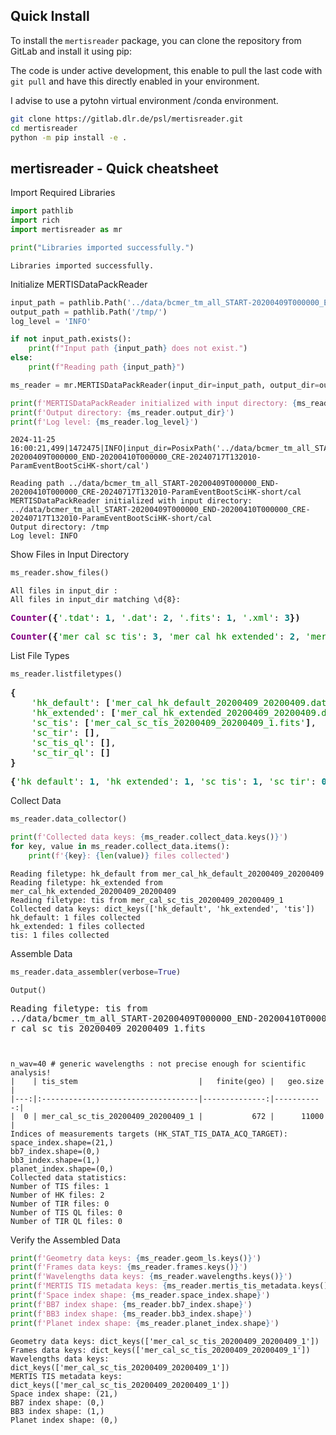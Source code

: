 

<!-- WARNING: THIS FILE WAS AUTOGENERATED! DO NOT EDIT! -->

## Quick Install

To install the `mertisreader` package, you can clone the repository from
GitLab and install it using pip:

The code is under active development, this enable to pull the last code
with `git pull` and have this directly enabled in your environment.

I advise to use a pytohn virtual environment /conda environment.

``` bash
git clone https://gitlab.dlr.de/psl/mertisreader.git
cd mertisreader
python -m pip install -e .
```

## mertisreader - Quick cheatsheet

Import Required Libraries

``` python
import pathlib
import rich
import mertisreader as mr

print("Libraries imported successfully.")
```

    Libraries imported successfully.

Initialize MERTISDataPackReader

``` python
input_path = pathlib.Path('../data/bcmer_tm_all_START-20200409T000000_END-20200410T000000_CRE-20240717T132010-ParamEventBootSciHK-short/cal')
output_path = pathlib.Path('/tmp/')
log_level = 'INFO'

if not input_path.exists():
    print(f"Input path {input_path} does not exist.")
else:
    print(f"Reading path {input_path}")

ms_reader = mr.MERTISDataPackReader(input_dir=input_path, output_dir=output_path, log_level=log_level)

print(f'MERTISDataPackReader initialized with input directory: {ms_reader.input_dir}')
print(f'Output directory: {ms_reader.output_dir}')
print(f'Log level: {ms_reader.log_level}')
```

    2024-11-25 16:00:21,499|1472475|INFO|input_dir=PosixPath('../data/bcmer_tm_all_START-20200409T000000_END-20200410T000000_CRE-20240717T132010-ParamEventBootSciHK-short/cal')

    Reading path ../data/bcmer_tm_all_START-20200409T000000_END-20200410T000000_CRE-20240717T132010-ParamEventBootSciHK-short/cal
    MERTISDataPackReader initialized with input directory: ../data/bcmer_tm_all_START-20200409T000000_END-20200410T000000_CRE-20240717T132010-ParamEventBootSciHK-short/cal
    Output directory: /tmp
    Log level: INFO

Show Files in Input Directory

``` python
ms_reader.show_files()
```

    All files in input_dir :
    All files in input_dir matching \d{8}:

<pre style="white-space:pre;overflow-x:auto;line-height:normal;font-family:Menlo,'DejaVu Sans Mono',consolas,'Courier New',monospace"><span style="color: #800080; text-decoration-color: #800080; font-weight: bold">Counter</span><span style="font-weight: bold">({</span><span style="color: #008000; text-decoration-color: #008000">'.tdat'</span>: <span style="color: #008080; text-decoration-color: #008080; font-weight: bold">1</span>, <span style="color: #008000; text-decoration-color: #008000">'.dat'</span>: <span style="color: #008080; text-decoration-color: #008080; font-weight: bold">2</span>, <span style="color: #008000; text-decoration-color: #008000">'.fits'</span>: <span style="color: #008080; text-decoration-color: #008080; font-weight: bold">1</span>, <span style="color: #008000; text-decoration-color: #008000">'.xml'</span>: <span style="color: #008080; text-decoration-color: #008080; font-weight: bold">3</span><span style="font-weight: bold">})</span>
</pre>
<pre style="white-space:pre;overflow-x:auto;line-height:normal;font-family:Menlo,'DejaVu Sans Mono',consolas,'Courier New',monospace"><span style="color: #800080; text-decoration-color: #800080; font-weight: bold">Counter</span><span style="font-weight: bold">({</span><span style="color: #008000; text-decoration-color: #008000">'mer_cal_sc_tis'</span>: <span style="color: #008080; text-decoration-color: #008080; font-weight: bold">3</span>, <span style="color: #008000; text-decoration-color: #008000">'mer_cal_hk_extended'</span>: <span style="color: #008080; text-decoration-color: #008080; font-weight: bold">2</span>, <span style="color: #008000; text-decoration-color: #008000">'mer_cal_hk_default'</span>: <span style="color: #008080; text-decoration-color: #008080; font-weight: bold">2</span><span style="font-weight: bold">})</span>
</pre>

List File Types

``` python
ms_reader.listfiletypes()
```

<pre style="white-space:pre;overflow-x:auto;line-height:normal;font-family:Menlo,'DejaVu Sans Mono',consolas,'Courier New',monospace"><span style="font-weight: bold">{</span>
    <span style="color: #008000; text-decoration-color: #008000">'hk_default'</span>: <span style="font-weight: bold">[</span><span style="color: #008000; text-decoration-color: #008000">'mer_cal_hk_default_20200409_20200409.dat'</span><span style="font-weight: bold">]</span>,
    <span style="color: #008000; text-decoration-color: #008000">'hk_extended'</span>: <span style="font-weight: bold">[</span><span style="color: #008000; text-decoration-color: #008000">'mer_cal_hk_extended_20200409_20200409.dat'</span><span style="font-weight: bold">]</span>,
    <span style="color: #008000; text-decoration-color: #008000">'sc_tis'</span>: <span style="font-weight: bold">[</span><span style="color: #008000; text-decoration-color: #008000">'mer_cal_sc_tis_20200409_20200409_1.fits'</span><span style="font-weight: bold">]</span>,
    <span style="color: #008000; text-decoration-color: #008000">'sc_tir'</span>: <span style="font-weight: bold">[]</span>,
    <span style="color: #008000; text-decoration-color: #008000">'sc_tis_ql'</span>: <span style="font-weight: bold">[]</span>,
    <span style="color: #008000; text-decoration-color: #008000">'sc_tir_ql'</span>: <span style="font-weight: bold">[]</span>
<span style="font-weight: bold">}</span>
</pre>
<pre style="white-space:pre;overflow-x:auto;line-height:normal;font-family:Menlo,'DejaVu Sans Mono',consolas,'Courier New',monospace"><span style="font-weight: bold">{</span><span style="color: #008000; text-decoration-color: #008000">'hk_default'</span>: <span style="color: #008080; text-decoration-color: #008080; font-weight: bold">1</span>, <span style="color: #008000; text-decoration-color: #008000">'hk_extended'</span>: <span style="color: #008080; text-decoration-color: #008080; font-weight: bold">1</span>, <span style="color: #008000; text-decoration-color: #008000">'sc_tis'</span>: <span style="color: #008080; text-decoration-color: #008080; font-weight: bold">1</span>, <span style="color: #008000; text-decoration-color: #008000">'sc_tir'</span>: <span style="color: #008080; text-decoration-color: #008080; font-weight: bold">0</span>, <span style="color: #008000; text-decoration-color: #008000">'sc_tis_ql'</span>: <span style="color: #008080; text-decoration-color: #008080; font-weight: bold">0</span>, <span style="color: #008000; text-decoration-color: #008000">'sc_tir_ql'</span>: <span style="color: #008080; text-decoration-color: #008080; font-weight: bold">0</span><span style="font-weight: bold">}</span>
</pre>

Collect Data

``` python
ms_reader.data_collector()

print(f'Collected data keys: {ms_reader.collect_data.keys()}')
for key, value in ms_reader.collect_data.items():
    print(f'{key}: {len(value)} files collected')
```

    Reading filetype: hk_default from mer_cal_hk_default_20200409_20200409
    Reading filetype: hk_extended from mer_cal_hk_extended_20200409_20200409
    Reading filetype: tis from mer_cal_sc_tis_20200409_20200409_1
    Collected data keys: dict_keys(['hk_default', 'hk_extended', 'tis'])
    hk_default: 1 files collected
    hk_extended: 1 files collected
    tis: 1 files collected

Assemble Data

``` python
ms_reader.data_assembler(verbose=True)
```

    Output()

<pre style="white-space:pre;overflow-x:auto;line-height:normal;font-family:Menlo,'DejaVu Sans Mono',consolas,'Courier New',monospace">Reading filetype: tis from 
../data/bcmer_tm_all_START-20200409T000000_END-20200410T000000_CRE-20240717T132010-ParamEventBootSciHK-short/cal/me
r_cal_sc_tis_20200409_20200409_1.fits
</pre>
<pre style="white-space:pre;overflow-x:auto;line-height:normal;font-family:Menlo,'DejaVu Sans Mono',consolas,'Courier New',monospace"></pre>
<pre style="white-space:pre;overflow-x:auto;line-height:normal;font-family:Menlo,'DejaVu Sans Mono',consolas,'Courier New',monospace">
</pre>

    n_wav=40 # generic wavelengths : not precise enough for scientific analysis!
    |    | tis_stem                           |   finite(geo) |   geo.size |
    |---:|:-----------------------------------|--------------:|-----------:|
    |  0 | mer_cal_sc_tis_20200409_20200409_1 |           672 |      11000 |
    Indices of measurements targets (HK_STAT_TIS_DATA_ACQ_TARGET):
    space_index.shape=(21,)
    bb7_index.shape=(0,)
    bb3_index.shape=(1,)
    planet_index.shape=(0,)
    Collected data statistics:
    Number of TIS files: 1
    Number of HK files: 2
    Number of TIR files: 0
    Number of TIS QL files: 0
    Number of TIR QL files: 0

Verify the Assembled Data

``` python
print(f'Geometry data keys: {ms_reader.geom_ls.keys()}')
print(f'Frames data keys: {ms_reader.frames.keys()}')
print(f'Wavelengths data keys: {ms_reader.wavelengths.keys()}')
print(f'MERTIS TIS metadata keys: {ms_reader.mertis_tis_metadata.keys()}')
print(f'Space index shape: {ms_reader.space_index.shape}')
print(f'BB7 index shape: {ms_reader.bb7_index.shape}')
print(f'BB3 index shape: {ms_reader.bb3_index.shape}')
print(f'Planet index shape: {ms_reader.planet_index.shape}')
```

    Geometry data keys: dict_keys(['mer_cal_sc_tis_20200409_20200409_1'])
    Frames data keys: dict_keys(['mer_cal_sc_tis_20200409_20200409_1'])
    Wavelengths data keys: dict_keys(['mer_cal_sc_tis_20200409_20200409_1'])
    MERTIS TIS metadata keys: dict_keys(['mer_cal_sc_tis_20200409_20200409_1'])
    Space index shape: (21,)
    BB7 index shape: (0,)
    BB3 index shape: (1,)
    Planet index shape: (0,)
